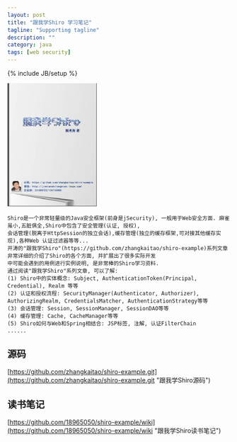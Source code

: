 ```yaml
---
layout: post
title: "跟我学Shiro 学习笔记"
tagline: "Supporting tagline"
description: ""
category: java
tags: [web security]
---
```

{% include JB/setup %}

![和我学Shiro](/assets/attachment/img/learning-shiro-with-me.png)

    Shiro是一个非常轻量级的Java安全框架(前身是jSecurity), 一般用于Web安全方面. 麻雀虽小,五脏俱全,Shiro中包含了安全管理(认证, 授权),
    会话管理(脱离于HttpSession的独立会话),缓存管理(独立的缓存框架,可对接其他缓存实现),各种Web 认证过滤器等等...
    开涛的"跟我学Shiro"(https://github.com/zhangkaitao/shiro-example)系列文章非常详细的介绍了Shiro的各个方面, 并扩展出了很多实际开发
    中可能会遇到的用例进行实例说明, 是非常棒的Shiro学习资料.
    通过阅读"跟我学Shiro"系列文章, 可以了解:
    (1) Shiro中的实体概念: Subject, AuthenticationToken(Principal, Credential), Realm 等等
    (2) 认证和授权流程: SecurityManager(Authenticator, Authorizer), AuthorizingRealm, CredentialsMatcher, AuthenticationStrategy等等
    (3) 会话管理: Session, SessionManager, SessionDAO等等
    (4) 缓存管理: Cache, CacheManager等等
    (5) Shiro如何与Web和Spring相结合: JSP标签, 注解, 认证FilterChain
    ......
    
## 源码
[https://github.com/zhangkaitao/shiro-example.git](https://github.com/zhangkaitao/shiro-example.git "跟我学Shiro源码")
    
## 读书笔记
[https://github.com/18965050/shiro-example/wiki](https://github.com/18965050/shiro-example/wiki "跟我学Shiro读书笔记")